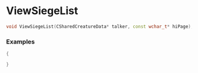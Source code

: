# ViewSiegeList

```cpp - C++
void ViewSiegeList(CSharedCreatureData* talker, const wchar_t* hiPage);
```

### Examples
```cpp - C++
{

}
```
